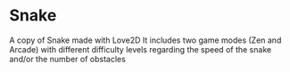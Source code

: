 # Snake
A copy of Snake made with Love2D
It includes two game modes (Zen and Arcade) with different difficulty levels regarding the speed of the snake and/or the number of obstacles
